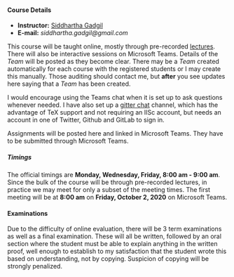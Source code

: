 #### Course Details
  
* __Instructor:__ [Siddhartha Gadgil](http://math.iisc.ac.in/~gadgil)
* __E-mail:__ _siddhartha.gadgil@gmail.com_

This course will be taught online, mostly through pre-recorded [lectures](./all-lectures/). There will also be interactive sessions on Microsoft Teams.
Details of the _Team_ will be posted as they become clear. There may be a _Team_ created automatically for each course with the registered students or
I may create this manually. Those auditing should contact me, but __after__ you see updates here saying that a _Team_ has been created.

I would encourage using the Teams chat when it is set up to ask questions whenever needed. I have also set up a [gitter chat](https://gitter.im/siddhartha-gadgil/introduction-algebraic-topology-2020) channel,
which has the advantage of TeX support and not requiring an IISc account, but needs an account in one of Twitter, Github and GitLab to sign in.

Assignments will be posted here and linked in Microsoft Teams. They have to be submitted through Microsoft Teams.

##### Timings

The official timings are __Monday, Wednesday, Friday, 8:00 am - 9:00 am__. Since the bulk of the course will be through pre-recorded lectures, in practice we may meet for only a subset of the meeting times. The first meeting will be at __8:00 am__ on __Friday, October 2, 2020__ on Microsoft Teams.

#### Examinations

Due to the difficulty of online evaluation, there will be 3 term examinations as well as a final examination. These will all be written, followed by an oral section where the student must be able to explain anything in the written proof, well enough to establish to my satisfaction that the student wrote this based on understanding, not by copying. Suspicion of copying will be strongly penalized.
